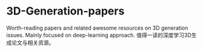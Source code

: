 # 3D-Generation-papers
Worth-reading papers and related awesome resources on 3D generation issues. Mainly focused on deep-learning approach. 值得一读的深度学习3D生成论文与相关资源。

